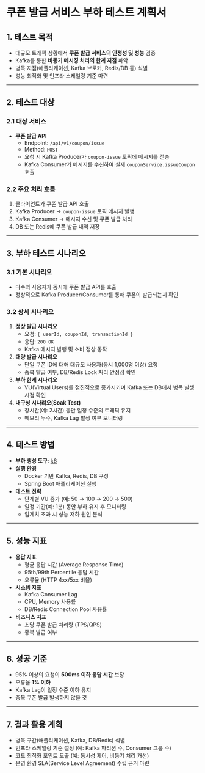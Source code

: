 # 쿠폰 발급 서비스 부하 테스트 계획서

## 1. 테스트 목적
- 대규모 트래픽 상황에서 **쿠폰 발급 서비스의 안정성 및 성능** 검증
- Kafka를 통한 **비동기 메시징 처리의 한계 지점** 파악
- 병목 지점(애플리케이션, Kafka 브로커, Redis/DB 등) 식별
- 성능 최적화 및 인프라 스케일링 기준 마련

---

## 2. 테스트 대상
### 2.1 대상 서비스
- **쿠폰 발급 API**
    - Endpoint: `/api/v1/coupon/issue`
    - Method: `POST`
    - 요청 시 Kafka Producer가 `coupon-issue` 토픽에 메시지를 전송
    - Kafka Consumer가 메시지를 수신하여 실제 `couponService.issueCoupon` 호출

### 2.2 주요 처리 흐름
1. 클라이언트가 쿠폰 발급 API 호출
2. Kafka Producer → `coupon-issue` 토픽 메시지 발행
3. Kafka Consumer → 메시지 수신 및 쿠폰 발급 처리
4. DB 또는 Redis에 쿠폰 발급 내역 저장

---

## 3. 부하 테스트 시나리오
### 3.1 기본 시나리오
- 다수의 사용자가 동시에 쿠폰 발급 API를 호출
- 정상적으로 Kafka Producer/Consumer를 통해 쿠폰이 발급되는지 확인

### 3.2 상세 시나리오
1. **정상 발급 시나리오**
    - 요청: `{ userId, couponId, transactionId }`
    - 응답: `200 OK`
    - Kafka 메시지 발행 및 소비 정상 동작
2. **대량 발급 시나리오**
    - 단일 쿠폰 ID에 대해 대규모 사용자(동시 1,000명 이상) 요청
    - 중복 발급 여부, DB/Redis Lock 처리 안정성 확인
3. **부하 한계 시나리오**
    - VU(Virtual Users)를 점진적으로 증가시키며 Kafka 또는 DB에서 병목 발생 시점 확인
4. **내구성 시나리오(Soak Test)**
    - 장시간(예: 2시간) 동안 일정 수준의 트래픽 유지
    - 메모리 누수, Kafka Lag 발생 여부 모니터링

---

## 4. 테스트 방법
- **부하 생성 도구**: [k6](https://k6.io/)
- **실행 환경**
    - Docker 기반 Kafka, Redis, DB 구성
    - Spring Boot 애플리케이션 실행
- **테스트 전략**
    - 단계별 VU 증가 (예: 50 → 100 → 200 → 500)
    - 일정 기간(예: 1분) 동안 부하 유지 후 모니터링
    - 임계치 초과 시 성능 저하 원인 분석

---

## 5. 성능 지표
- **응답 지표**
    - 평균 응답 시간 (Average Response Time)
    - 95th/99th Percentile 응답 시간
    - 오류율 (HTTP 4xx/5xx 비율)
- **시스템 지표**
    - Kafka Consumer Lag
    - CPU, Memory 사용률
    - DB/Redis Connection Pool 사용률
- **비즈니스 지표**
    - 초당 쿠폰 발급 처리량 (TPS/QPS)
    - 중복 발급 여부

---

## 6. 성공 기준
- 95% 이상의 요청이 **500ms 이하 응답 시간** 보장
- 오류율 **1% 이하**
- Kafka Lag이 일정 수준 이하 유지
- 중복 쿠폰 발급 발생하지 않을 것

---

## 7. 결과 활용 계획
- 병목 구간(애플리케이션, Kafka, DB/Redis) 식별
- 인프라 스케일링 기준 설정 (예: Kafka 파티션 수, Consumer 그룹 수)
- 코드 최적화 포인트 도출 (예: 동시성 제어, 비동기 처리 개선)
- 운영 환경 SLA(Service Level Agreement) 수립 근거 마련
